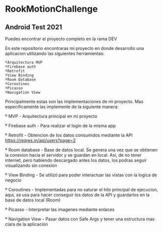 # RookMotionChallenge
Android Test 2021
--------------------

Puedes encontrar el proyecto completo en la rama DEV

En este repositorio encontraras mi proyecto en donde desarrollo una aplicacion utilizando las siguientes herramientas:

	ºArquitectura MVP
	ºFirebase auth
	ºRetrofit
	ºView Binding
	ºRoom Database 
	ºCoroutines
	ºPicasso
	ºNavigation View


Principalmente estas son las implementaciones de mi proyecto.
Mas especificamente las implemente de la siguiente manera:


  º MVP - Arquitectura principal en mi proyecto
  
  º Firebase auth - Para realizar el login de la misma app
  
  º Retrofit - Obtencion de los datos consumidos mediante la API https://reqres.in/api/users?page=2
  
  º Room database - Base de datos local. Se genera una vez que se obtienen la conexion hacia el servidor y se guardan en local. Asi, de no tener internet, pero habiendo descargado antes los datos, los podras seguir visualizando sin conexión
  
  º View Binding - Se utilizó para poder interactuar las vistas con la logica de negocio
  
  º Coroutines - Implementadas para no saturar el hilo principal de ejecucion, aqui, se usa para hacer conseguir los datos de la API y guardarlos en la base de datos local (Room)
  
  º Picasso - Interpretar las imagenes mediante enlaces
  
  º Navigation View - Pasar datos con Safe Args y tener una estructura mas clara de la aplicación

